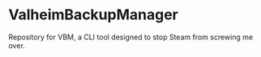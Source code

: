 # ValheimBackupManager
Repository for VBM, a CLI tool designed to stop Steam from screwing me over.
